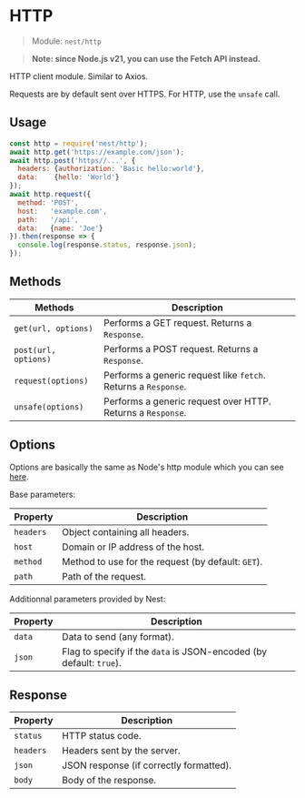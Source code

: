 # HTTP

> Module: `nest/http`

> **Note: since Node.js v21, you can use the Fetch API instead.**

HTTP client module. Similar to Axios.

Requests are by default sent over HTTPS. For HTTP, use the `unsafe` call.

## Usage

```js
const http = require('nest/http');
await http.get('https://example.com/json');
await http.post('https//...', {
  headers: {authorization: 'Basic hello:world'},
  data:    {hello: 'World'}
});
await http.request({
  method: 'POST',
  host:   'example.com',
  path:   '/api',
  data:   {name: 'Joe'}
}).then(response => {
  console.log(response.status, response.json);
});
```

## Methods

| Methods              | Description                                                    |
| -------------------- | -------------------------------------------------------------- |
| `get(url, options)`  | Performs a GET request. Returns a `Response`.                  |
| `post(url, options)` | Performs a POST request. Returns a `Response`.                 |
| `request(options)`   | Performs a generic request like `fetch`. Returns a `Response`. |
| `unsafe(options)`    | Performs a generic request over HTTP. Returns a `Response`.    |

## Options

Options are basically the same as Node's http module which you can see [here](https://nodejs.org/api/http.html#httprequestoptions-callback).

Base parameters:

| Property  | Description                                        |
| --------- | -------------------------------------------------- |
| `headers` | Object containing all headers.                     |
| `host`    | Domain or IP address of the host.                  |
| `method`  | Method to use for the request (by default: `GET`). |
| `path`    | Path of the request.                               |

Additionnal parameters provided by Nest:

| Property | Description                                                         |
| -------- | ------------------------------------------------------------------- |
| `data`   | Data to send (any format).                                          |
| `json`   | Flag to specify if the `data` is JSON-encoded (by default: `true`). |

## Response

| Property  | Description                             |
| --------- | --------------------------------------- |
| `status`  | HTTP status code.                       |
| `headers` | Headers sent by the server.             |
| `json`    | JSON response (if correctly formatted). |
| `body`    | Body of the response.                   |
